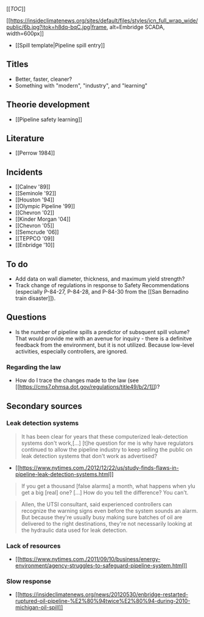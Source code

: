[[_TOC_]]

[[https://insideclimatenews.org/sites/default/files/styles/icn_full_wrap_wide/public/6b.jpg?itok=h8dq-bqC.jpg|frame, alt=Embridge SCADA, width=600px]]

* [[Spill template|Pipeline spill entry]]

## Titles

* Better, faster, cleaner?
* Something with "modern", "industry", and "learning"

## Theorie development
* [[Pipeline safety learning]]

## Literature
* [[Perrow 1984]]

## Incidents
* [[Calnev '89]]
* [[Seminole '92]]
* [[Houston '94]]
* [[Olympic Pipeline '99]]
* [[Chevron '02]]
* [[Kinder Morgan '04]]
* [[Chevron '05]]
* [[Semcrude '06]]
* [[TEPPCO '09]]
* [[Enbridge '10]]

## To do
* Add data on wall diameter, thickness, and maximum yield strength?
* Track change of regulations in response to Safety Recommendations (especially  P-84-27, P-84-28, and P-84-30 from the [[San Bernadino train disaster]]).

## Questions

* Is the number of pipeline spills a predictor of subsquent spill volume? That would provide me with an avenue for inquiry - there is a definitve feedback from the environment, but it is not utilized. Because low-level activities, especially controllers, are ignored.

### Regarding the law
* How do I trace the changes made to the law (see [[https://cms7.phmsa.dot.gov/regulations/title49/b/2/1]])?

## Secondary sources

### Leak detection systems

> It has been clear for years that these computerized leak-detection systems don't work,[...] [t]he question for me is why have regulators continued  to allow the pipeline industry to keep selling the public on leak detection systems that don't work as advertised?

* [[https://www.nytimes.com./2012/12/22/us/study-finds-flaws-in-pipeline-leak-detection-systems.html]]

> If you get a thousand [false alarms] a month, what happens when ylu get a big [real] one? [...] How do you tell the difference? You can't.

> Allen, the UTSI consultant, said experienced controllers can recognize the warning signs even before the system sounds an alarm. But because they're usually busy making sure batches of oil are delivered to the right destinations, they're not necessarily looking at the hydraulic data used for leak detection.

### Lack of resources

* [[https://www.nytimes.com./2011/09/10/business/energy-environment/agency-struggles-to-safeguard-pipeline-system.html]]

### Slow response

* [[https://insideclimatenews.org/news/20120530/enbridge-restarted-ruptured-oil-pipeline-%E2%80%94twice%E2%80%94-during-2010-michigan-oil-spill]]

